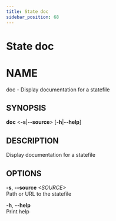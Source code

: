 ```yaml
---
title: State doc
sidebar_position: 68
---
```


# State doc

# NAME

doc - Display documentation for a statefile

## SYNOPSIS

**doc** \<**-s**\|**--source**\> \[**-h**\|**--help**\]

## DESCRIPTION

Display documentation for a statefile

## OPTIONS

**-s**, **--source** *\<SOURCE\>*  
Path or URL to the statefile

**-h**, **--help**  
Print help
